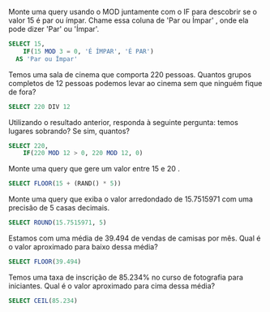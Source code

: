 Monte uma query usando o MOD juntamente com o IF para descobrir se o valor 15 é par ou ímpar. Chame essa coluna de 'Par ou Ímpar' , onde ela pode dizer 'Par' ou 'Ímpar'.

```sql
SELECT 15,
	IF(15 MOD 3 = 0, 'É ÍMPAR', 'É PAR')
  AS 'Par ou Ímpar'
```

Temos uma sala de cinema que comporta 220 pessoas. Quantos grupos completos de 12 pessoas podemos levar ao cinema sem que ninguém fique de fora?

```sql
SELECT 220 DIV 12
```

Utilizando o resultado anterior, responda à seguinte pergunta: temos lugares sobrando? Se sim, quantos?

```sql
SELECT 220,
	IF(220 MOD 12 > 0, 220 MOD 12, 0)
```

Monte uma query que gere um valor entre 15 e 20 .

```sql
SELECT FLOOR(15 + (RAND() * 5))
```

Monte uma query que exiba o valor arredondado de 15.7515971 com uma precisão de 5 casas decimais.

```sql
SELECT ROUND(15.7515971, 5)
```

Estamos com uma média de 39.494 de vendas de camisas por mês. Qual é o valor aproximado para baixo dessa média?

```sql
SELECT FLOOR(39.494)
```

Temos uma taxa de inscrição de 85.234% no curso de fotografia para iniciantes. Qual é o valor aproximado para cima dessa média?

```sql
SELECT CEIL(85.234)
```

